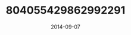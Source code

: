 ---
title: "804055429862992291"
cover: "2014-09-07 16.21.38 804055429862992291_46248401"
photo: "2014-09-07 16.21.38 804055429862992291_46248401"
date: "2014-09-07"
type: "photo"
---